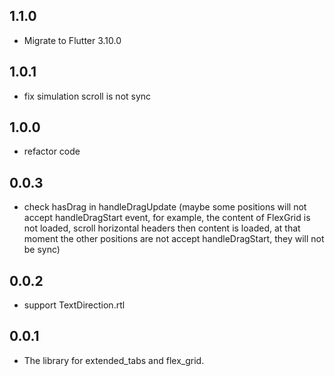 ## 1.1.0

* Migrate to Flutter 3.10.0

## 1.0.1

* fix simulation scroll is not sync

## 1.0.0

* refactor code

## 0.0.3

* check hasDrag in handleDragUpdate (maybe some positions will not accept handleDragStart event, for example, the content of FlexGrid is not loaded,  scroll horizontal headers then content is loaded, at that moment the other positions are not accept handleDragStart, they will not be sync)

## 0.0.2

* support TextDirection.rtl

## 0.0.1

* The library for extended_tabs and flex_grid.

